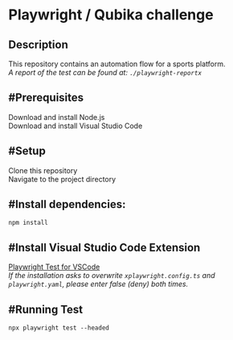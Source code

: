 <h1>Playwright / Qubika challenge</h1>

<h2>Description</h2>
This repository contains an automation flow for a sports platform. <br>
<i>A report of the test can be found at: <code>./playwright-reportx</code></i>


<h2>#Prerequisites</h2>
Download and install Node.js <br>
Download and install Visual Studio Code

<h2>#Setup</h2>
Clone this repository<br>
Navigate to the project directory

<h2>#Install dependencies:</h2> 
<code>npm install</code>

<h2>#Install Visual Studio Code Extension</h2> 
<a href="https://marketplace.visualstudio.com/items?itemName=ms-playwright.playwright">Playwright Test for VSCode </a> <br>
 <i>If the installation asks to overwrite <code>xplaywright.config.ts</code> and <code>playwright.yaml</code>, please enter false (deny) both times.</i>

<h2>#Running Test</h2> 
<code>npx playwright test --headed</code>
